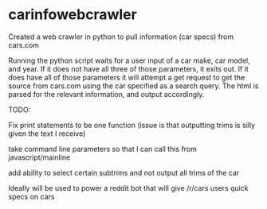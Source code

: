 # carinfowebcrawler

Created a web crawler in python to pull information (car specs) from cars.com

Running the python script waits for a user input of a car make, car model, and year. If it does not have all three of those parameters,
it exits out. If it does have all of those parameters it will attempt a get request to get the source from cars.com using the car
specified as a search query. The html is parsed for the relevant information, and output accordingly.

TODO:

  Fix print statements to be one function (issue is that outputting trims is silly given the text I receive)
  
  take command line parameters so that I can call this from javascript/mainline
  
  add ability to select certain subtrims and not output all trims of the car
  

Ideally will be used to power a reddit bot that will give /r/cars users quick specs on cars
